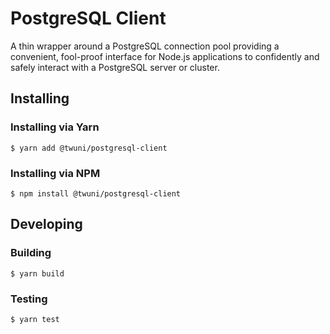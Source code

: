 # PostgreSQL Client

A thin wrapper around a PostgreSQL connection pool providing a convenient, fool-proof interface for Node.js applications to confidently and safely interact with a PostgreSQL server or cluster.

## Installing

### Installing via Yarn

```
$ yarn add @twuni/postgresql-client
```

### Installing via NPM

```
$ npm install @twuni/postgresql-client
```

## Developing

### Building

```
$ yarn build
```

### Testing

```
$ yarn test
```
